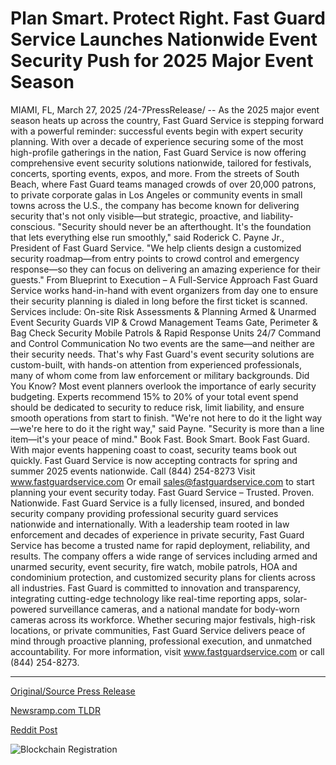 # Plan Smart. Protect Right. Fast Guard Service Launches Nationwide Event Security Push for 2025 Major Event Season

MIAMI, FL, March 27, 2025 /24-7PressRelease/ -- As the 2025 major event season heats up across the country, Fast Guard Service is stepping forward with a powerful reminder: successful events begin with expert security planning. With over a decade of experience securing some of the most high-profile gatherings in the nation, Fast Guard Service is now offering comprehensive event security solutions nationwide, tailored for festivals, concerts, sporting events, expos, and more.  From the streets of South Beach, where Fast Guard teams managed crowds of over 20,000 patrons, to private corporate galas in Los Angeles or community events in small towns across the U.S., the company has become known for delivering security that's not only visible—but strategic, proactive, and liability-conscious.  "Security should never be an afterthought. It's the foundation that lets everything else run smoothly," said Roderick C. Payne Jr., President of Fast Guard Service. "We help clients design a customized security roadmap—from entry points to crowd control and emergency response—so they can focus on delivering an amazing experience for their guests."  From Blueprint to Execution – A Full-Service Approach Fast Guard Service works hand-in-hand with event organizers from day one to ensure their security planning is dialed in long before the first ticket is scanned. Services include:  On-site Risk Assessments & Planning  Armed & Unarmed Event Security Guards  VIP & Crowd Management Teams  Gate, Perimeter & Bag Check Security  Mobile Patrols & Rapid Response Units  24/7 Command and Control Communication  No two events are the same—and neither are their security needs. That's why Fast Guard's event security solutions are custom-built, with hands-on attention from experienced professionals, many of whom come from law enforcement or military backgrounds.  Did You Know? Most event planners overlook the importance of early security budgeting. Experts recommend 15% to 20% of your total event spend should be dedicated to security to reduce risk, limit liability, and ensure smooth operations from start to finish.  "We're not here to do it the light way—we're here to do it the right way," said Payne. "Security is more than a line item—it's your peace of mind."  Book Fast. Book Smart. Book Fast Guard. With major events happening coast to coast, security teams book out quickly. Fast Guard Service is now accepting contracts for spring and summer 2025 events nationwide.  Call (844) 254-8273 Visit www.fastguardservice.com Or email sales@fastguardservice.com to start planning your event security today.  Fast Guard Service – Trusted. Proven. Nationwide.  Fast Guard Service is a fully licensed, insured, and bonded security company providing professional security guard services nationwide and internationally. With a leadership team rooted in law enforcement and decades of experience in private security, Fast Guard Service has become a trusted name for rapid deployment, reliability, and results. The company offers a wide range of services including armed and unarmed security, event security, fire watch, mobile patrols, HOA and condominium protection, and customized security plans for clients across all industries.  Fast Guard is committed to innovation and transparency, integrating cutting-edge technology like real-time reporting apps, solar-powered surveillance cameras, and a national mandate for body-worn cameras across its workforce. Whether securing major festivals, high-risk locations, or private communities, Fast Guard Service delivers peace of mind through proactive planning, professional execution, and unmatched accountability.  For more information, visit www.fastguardservice.com or call (844) 254-8273. 

---

[Original/Source Press Release](https://www.24-7pressrelease.com/press-release/521032/plan-smart-protect-right-fast-guard-service-launches-nationwide-event-security-push-for-2025-major-event-season)
                    

[Newsramp.com TLDR](https://newsramp.com/curated-news/fast-guard-service-offers-comprehensive-event-security-solutions-nationwide/73b494d063629cc48e2357c54ece154b) 

 



[Reddit Post](https://www.reddit.com/r/eventNews/comments/1jkyedr/fast_guard_service_offers_comprehensive_event/) 



![Blockchain Registration](https://cdn.newsramp.app/24-7PressRelease/qrcode/253/27/vastuAev.webp)